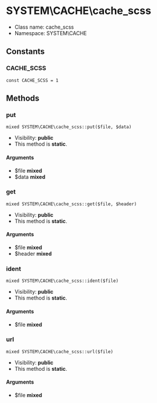 SYSTEM\CACHE\cache_scss
===============






* Class name: cache_scss
* Namespace: SYSTEM\CACHE



Constants
----------


### CACHE_SCSS

    const CACHE_SCSS = 1







Methods
-------


### put

    mixed SYSTEM\CACHE\cache_scss::put($file, $data)





* Visibility: **public**
* This method is **static**.


#### Arguments
* $file **mixed**
* $data **mixed**



### get

    mixed SYSTEM\CACHE\cache_scss::get($file, $header)





* Visibility: **public**
* This method is **static**.


#### Arguments
* $file **mixed**
* $header **mixed**



### ident

    mixed SYSTEM\CACHE\cache_scss::ident($file)





* Visibility: **public**
* This method is **static**.


#### Arguments
* $file **mixed**



### url

    mixed SYSTEM\CACHE\cache_scss::url($file)





* Visibility: **public**
* This method is **static**.


#### Arguments
* $file **mixed**


